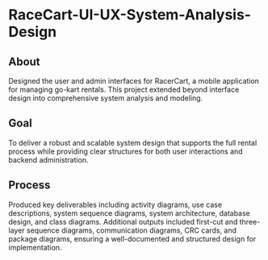 # RaceCart-UI-UX-System-Analysis-Design

## About
Designed the user and admin interfaces for RacerCart, a mobile application for managing go-kart rentals. This project extended beyond interface design into comprehensive system analysis and modeling.

## Goal
To deliver a robust and scalable system design that supports the full rental process while providing clear structures for both user interactions and backend administration.

## Process
Produced key deliverables including activity diagrams, use case descriptions, system sequence diagrams, system architecture, database design, and class diagrams. Additional outputs included first-cut and three-layer sequence diagrams, communication diagrams, CRC cards, and package diagrams, ensuring a well-documented and structured design for implementation.

